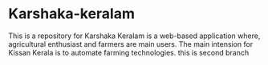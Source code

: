 # Karshaka-keralam
This is a repository for  Karshaka Keralam is a web-based application where, agricultural enthusiast and farmers are main users. The main intension for Kissan Kerala is to automate farming technologies. 
this is second branch
